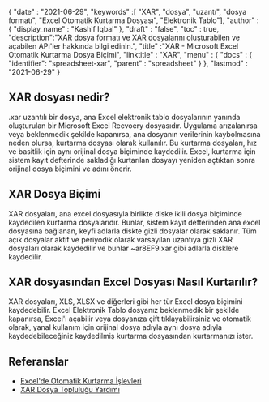 {
  "date" : "2021-06-29",
  "keywords" :[ "XAR", "dosya", "uzantı", "dosya formatı", "Excel Otomatik Kurtarma Dosyası", "Elektronik Tablo"],
  "author" : {
    "display_name" : "Kashif Iqbal"
},
  "draft" : "false",
  "toc" : true,
  "description":"XAR dosya formatı ve XAR dosyalarını oluşturabilen ve açabilen API'ler hakkında bilgi edinin.",
  "title" :"XAR - Microsoft Excel Otomatik Kurtarma Dosya Biçimi",
  "linktitle" : "XAR",
  "menu" : {
    "docs" : {
      "identifier": "spreadsheet-xar",
      "parent" : "spreadsheet"
}
},
  "lastmod" : "2021-06-29"
}

## XAR dosyası nedir?

.xar uzantılı bir dosya, ana Excel elektronik tablo dosyalarının yanında oluşturulan bir Microsoft Excel Recvoery dosyasıdır. Uygulama arızalanırsa veya beklenmedik şekilde kapanırsa, ana dosyanın verilerinin kaybolmasına neden olursa, kurtarma dosyası olarak kullanılır. Bu kurtarma dosyaları, hız ve basitlik için aynı orijinal dosya biçiminde kaydedilir. Excel, kurtarma için sistem kayıt defterinde sakladığı kurtarılan dosyayı yeniden açtıktan sonra orijinal dosya biçimini ve adını önerir.

## XAR Dosya Biçimi

XAR dosyaları, ana excel dosyasıyla birlikte diske ikili dosya biçiminde kaydedilen kurtarma dosyalarıdır. Bunlar, sistem kayıt defterinden ana excel dosyasına bağlanan, keyfi adlarla diskte gizli dosyalar olarak saklanır. Tüm açık dosyalar aktif ve periyodik olarak varsayılan uzantıya gizli XAR dosyaları olarak kaydedilir ve bunlar ~ar8EF9.xar gibi adlarla disklere kaydedilir.

## XAR dosyasından Excel Dosyası Nasıl Kurtarılır?

XAR dosyaları, XLS, XLSX ve diğerleri gibi her tür Excel dosya biçimini kaydedebilir. Excel Elektronik Tablo dosyanız beklenmedik bir şekilde kapanırsa, Excel'i açabilir veya dosyanıza çift tıklayabilirsiniz ve otomatik olarak, yanal kullanım için orijinal dosya adıyla aynı dosya adıyla kaydedebileceğiniz kaydedilmiş kurtarma dosyasından kurtarmanızı ister.

## Referanslar

* [Excel'de Otomatik Kurtarma İşlevleri](https://learn.microsoft.com/en-us/office/troubleshoot/excel/autorecover-functions-in-excel)
* [XAR Dosya Topluluğu Yardımı](https://answers.microsoft.com/en-us/msoffice/forum/msoffice_excel-mso_win10-mso_365hp/2016-excel-xar-files/5af5e10c-027a-4c24-a403-39e9c590ce8f)

